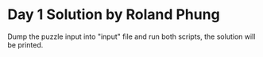 # Day 1 Solution by Roland Phung
Dump the puzzle input into "input" file and run both scripts, the solution will be printed.
